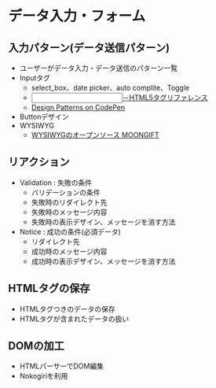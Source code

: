 # データ入力・フォーム

## 入力パターン(データ送信パターン)

* ユーザーがデータ入力・データ送信のパターン一覧
* Inputタグ
	* select_box、date picker、auto complite、Toggle
	* [<input>－HTML5タグリファレンス](http://www.htmq.com/html5/input.shtml)
	* [Design Patterns on CodePen](http://codepen.io/patterns/)
* Buttonデザイン
* WYSIWYG
	* [WYSIWYGのオープンソース MOONGIFT](http://www.moongift.jp/tag/wysiwyg)

## リアクション

* Validation : 失敗の条件
	* バリデーションの条件
	* 失敗時のリダイレクト先
	* 失敗時のメッセージ内容
	* 失敗時の表示デザイン、メッセージを消す方法
* Notice : 成功の条件(必須データ)
	* リダイレクト先
	* 成功時のメッセージ内容
	* 成功時の表示デザイン、メッセージを消す方法

## HTMLタグの保存

* HTMLタグつきのデータの保存
* HTMLタグが含まれたデータの扱い

## DOMの加工

* HTMLパーサーでDOM編集
* Nokogiriを利用